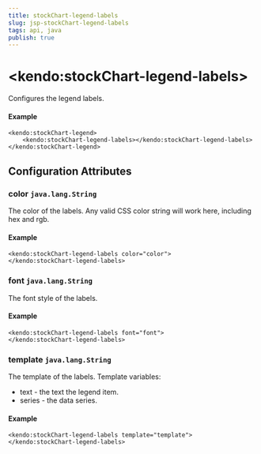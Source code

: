 ```yaml
---
title: stockChart-legend-labels
slug: jsp-stockChart-legend-labels
tags: api, java
publish: true
---
```


# \<kendo:stockChart-legend-labels\>

Configures the legend labels.

#### Example
    <kendo:stockChart-legend>
        <kendo:stockChart-legend-labels></kendo:stockChart-legend-labels>
    </kendo:stockChart-legend>

## Configuration Attributes

### color `java.lang.String`

The color of the labels.
Any valid CSS color string will work here, including hex and rgb.

#### Example
    <kendo:stockChart-legend-labels color="color">
    </kendo:stockChart-legend-labels>

### font `java.lang.String`

The font style of the labels.

#### Example
    <kendo:stockChart-legend-labels font="font">
    </kendo:stockChart-legend-labels>

### template `java.lang.String`

The template of the labels.
Template variables:
*   text - the text the legend item.
*   series - the data series.

#### Example
    <kendo:stockChart-legend-labels template="template">
    </kendo:stockChart-legend-labels>

 
